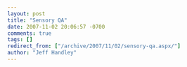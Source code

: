 ```yaml
---
layout: post
title: "Sensory QA"
date: 2007-11-02 20:06:57 -0700
comments: true
tags: []
redirect_from: ["/archive/2007/11/02/sensory-qa.aspx/"]
author: "Jeff Handley"
---
```


